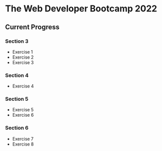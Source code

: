 The Web Developer Bootcamp 2022
===============================
## Current Progress
### Section 3
* Exercise 1
* Exercise 2
* Exercise 3
### Section 4
* Exercise 4
### Section 5
* Exercise 5
* Exercise 6
### Section 6
* Exercise 7
* Exercise 8
